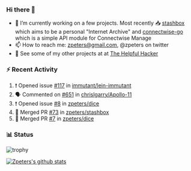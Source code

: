 ### Hi there 👋


- 🔭 I’m currently working on a few projects.  Most recently :inbox_tray: [stashbox](https://github.com/zpeters/stashbox) which aims to be a personal "Internet Archive" and [connectwise-go](https://github.com/zpeters/connectwise-go) which is a simple API module for Connectwise Manage
- 📫 How to reach me: zpeters@gmail.com, @zpeters on twitter
- 👋 See some of my other projects at at [The Helpful Hacker](https://thehelpfulhacker.net)

### :zap: Recent Activity

<!--START_SECTION:activity-->
1. ❗️ Opened issue [#117](https://github.com/immutant/lein-immutant/issues/117) in [immutant/lein-immutant](https://github.com/immutant/lein-immutant)
2. 🗣 Commented on [#651](https://github.com/chrislgarry/Apollo-11/issues/651) in [chrislgarry/Apollo-11](https://github.com/chrislgarry/Apollo-11)
3. ❗️ Opened issue [#8](https://github.com/zpeters/dice/issues/8) in [zpeters/dice](https://github.com/zpeters/dice)
4. 🎉 Merged PR [#73](https://github.com/zpeters/stashbox/pull/73) in [zpeters/stashbox](https://github.com/zpeters/stashbox)
5. 🎉 Merged PR [#7](https://github.com/zpeters/dice/pull/7) in [zpeters/dice](https://github.com/zpeters/dice)
<!--END_SECTION:activity-->

### :bar_chart: Status

![trophy](https://github-profile-trophy.vercel.app/?username=zpeters)

[![Zpeters's github stats](https://github-readme-stats.vercel.app/api?username=zpeters)](https://github.com/zpeters/github-readme-stats&show_icons=true)
